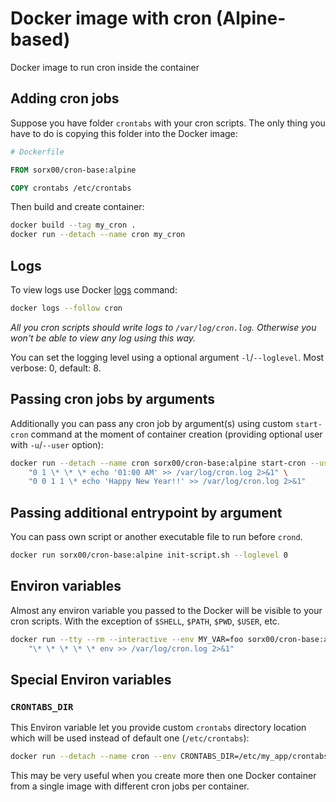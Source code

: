 # Docker image with cron (Alpine-based)

Docker image to run cron inside the container

## Adding cron jobs

Suppose you have folder `crontabs` with your cron scripts. The only thing you have to do is copying this folder into the Docker image:

```Dockerfile
# Dockerfile

FROM sorx00/cron-base:alpine

COPY crontabs /etc/crontabs
```

Then build and create container:

```bash
docker build --tag my_cron .
docker run --detach --name cron my_cron
```

## Logs

To view logs use Docker [logs](https://docs.docker.com/engine/reference/commandline/logs/) command:

```bash
docker logs --follow cron
```

*All you cron scripts should write logs to `/var/log/cron.log`. Otherwise you won't be able to view any log using this way.*

You can set the logging level using a optional argument `-l`/`--loglevel`. Most verbose: 0, default: 8.

## Passing cron jobs by arguments

Additionally you can pass any cron job by argument(s) using custom `start-cron` command at the moment of container creation (providing optional user with `-u`/`--user` option):

```bash
docker run --detach --name cron sorx00/cron-base:alpine start-cron --user www-data \
    "0 1 \* \* \* echo '01:00 AM' >> /var/log/cron.log 2>&1" \
    "0 0 1 1 \* echo 'Happy New Year!!' >> /var/log/cron.log 2>&1"
```

## Passing additional entrypoint by argument

You can pass own script or another executable file to run before `crond`.

```bash
docker run sorx00/cron-base:alpine init-script.sh --loglevel 0
```

## Environ variables

Almost any environ variable you passed to the Docker will be visible to your cron scripts. With the exception of `$SHELL`, `$PATH`, `$PWD`, `$USER`, etc.

```bash
docker run --tty --rm --interactive --env MY_VAR=foo sorx00/cron-base:alpine start-cron \
    "\* \* \* \* \* env >> /var/log/cron.log 2>&1"
```

## Special Environ variables

### `CRONTABS_DIR`

This Environ variable let you provide custom `crontabs` directory location which will be used instead of default one (`/etc/crontabs`):

```bash
docker run --detach --name cron --env CRONTABS_DIR=/etc/my_app/crontabs sorx00/cron-base:alpine
```

This may be very useful when you create more then one Docker container from a single image with different cron jobs per container.
